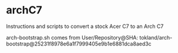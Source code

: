 archC7
======

Instructions and scripts to convert a stock Acer C7 to an Arch C7

arch-bootstrap.sh comes from 
User/Repository@SHA: tokland/arch-bootstrap@25231f8978e6a1f7999405e9b1e6881dca8aed3c
